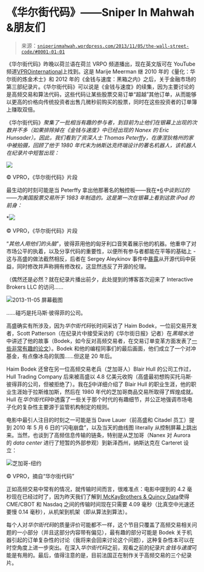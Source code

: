 <!--yml

分类：未分类

日期：2024-05-18 14:25:08

-->

# 《华尔街代码》——Sniper In Mahwah &朋友们

> 来源：[`sniperinmahwah.wordpress.com/2013/11/05/the-wall-street-code/#0001-01-01`](https://sniperinmahwah.wordpress.com/2013/11/05/the-wall-street-code/#0001-01-01)

《华尔街代码》昨晚以荷兰语在荷兰 VRPO 频道播出，现在英文版可在 YouTube 频道[VPROinternational](http://www.youtube.com/user/VPROinternational)上找到。这是 Marije Meerman 继 2010 年的《量化：华尔街的炼金术士》和 2012 年的《金钱与速度：黑箱之内》之后，关于金融市场的第三部纪录片。《华尔街代码》可以说是《金钱与速度》的续集，因为主要讨论的是高频交易和算法代码，这些代码让某些股票交易订单“超越”其他订单，从而能够以更高的价格向传统投资者出售几微秒前购买的股票，同时在这些投资者的订单簿上赚取双倍。

《华尔街代码》*聚集了一批相当有趣的参与者，到目前为止他们在银幕上出现的次数并不多（如果排除掉在《金钱与速度》中已经出现的 Nanex 的 Eric Hunsader）。因此，我们看到了资深人士 Thomas Peterffy，在康涅狄格州的家中被拍摄，回顾了他于 1980 年代末为纳斯达克终端设计的著名机器人，该机器人在纪录片中短暂出现：*

![](https://sniperinmahwah.wordpress.com/wp-content/uploads/2013/11/capture-d_c3a9cran-2013-11-05-c3a0-08-22-32.png)

© VPRO，《华尔街代码》片段

最生动的时刻可能是当 Peterffy 拿出他那著名的触控板——我在*[6](http://www.zones-sensibles.org/index.php?mod=auteurs&a=06)*中谈到过的——为美国股票交易所于 1983 年制造的。这是第一次在银幕上看到这款 iPad 的前身：*

*![](https://sniperinmahwah.wordpress.com/wp-content/uploads/2013/11/capture-d_c3a9cran-2013-11-05-c3a0-07-24-23.png)

© VPRO，《华尔街代码》片段

“*其他人用他们的头脑*”，彼得菲用他的匈牙利口音笑着展示他的机器。他重申了对市场公平的执着，以及分享代码的重要性，以便所有参与者都能在平等的基础上 - 这与高盛的做法截然相反，后者在 Sergey Aleykinov 事件中[暴露](http://www.vanityfair.com/business/2013/09/michael-lewis-goldman-sachs-programmer)从开源代码中获益，同时修改并声称拥有修改权，这显然违反了开源的伦理。

（偶然还是必然？就在纪录片播出前夕，此处提到的博客首次迎来了 Interactive Brokers LLC 的访问……

![2013-11-05 屏幕截图](https://sniperinmahwah.wordpress.com/wp-content/uploads/2013/11/capture-d_c3a9cran-2013-11-05-c3a0-07-51-45.png)

……碰巧是托马斯·彼得菲的公司。

高盛确实有所涉及，因为*华尔街代码*长时间采访了 Haim Bodek，一位前交易开发者，Scott Patterson（在纪录片中接受采访的《华尔街日报》记者）在*黑暗水池*中讲述了他的故事（Bodek，如今反对高频交易者，在交易订单变革方面发表了[一些非常有趣的论文](http://haimbodek.com/research.html)）。Bodek 和他的编程同事们的最后画面，他们成立了一个对冲基金，有点像冰岛的氛围……但这是 20 年后。

Haim Bodek 还曾在另一位高频交易老兵（芝加哥人）Blair Hull 的公司工作过，Hull Trading Company 后来被高盛以 4.8 亿美元收购（高盛最初想购买托马斯·彼得菲的公司，但被拒绝了）。我在[*5*](http://www.zones-sensibles.org/index.php?mod=auteurs&a=08)中详细介绍了 Blair Hull 的职业生涯，他的职业生涯始于拉斯维加斯，然后在 1980 年代的芝加哥商品交易所取得了辉煌成就。Hull 在*华尔街代码*中透露了一些关于那个时代的有趣细节，并公正地强调市场电子化的复杂性主要源于监管机构制定的规则。

电影中最引人注目的时刻之一可能是当 Dave Lauer（前高盛和 Citadel 员工）提到 2010 年 5 月 6 日的“闪电崩盘”，以及当天的曲线图 literally 从控制屏幕上跳出来。当然，也谈到了高频信息传输的链条，特别是从芝加哥（Nanex 对 Aurora 的 *data center* 进行了短暂的外部参观）到新泽西州，纳斯达克在 Carteret 设立：

![芝加哥-纽约](https://sniperinmahwah.wordpress.com/wp-content/uploads/2013/11/capture-d_c3a9cran-2013-11-05-c3a0-07-39-47.png)

© VPRO，摘自“华尔街代码”

正如高频交易中常有的情况，就传输时间而言，很难准点：电影中提到的 4.2 毫秒现在已经过时了，因为昨天我们了解到[ McKayBrothers & Quincy Data](http://www.hftreview.com/pg/blog/mike/read/127139/market-data-at-the-speed-of-light)使得 CME/CBOT 和 Nasdaq 之间的传输时间现在只需要 4.09 毫秒（比真空中光速还要慢 0.14 毫秒），从机架到机架（即从算法到算法）。

每个人对*华尔街代码*的质量评价可能都不一样，这个节目只覆盖了高频交易相关问题的一小部分（并且这部分内容带有偏见），最有趣的部分可能是 Bodek 关于机器引起的订单复杂性的讨论（我将来会回来讨论这个问题），这种复杂性本可以在时空角度上进一步突出。在深入*华尔街代码*之前，观看之前的纪录片*金钱与速度*可能是有用的。最后，值得注意的是，目前法国正在制作关于高频交易的三个纪录片。

